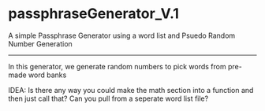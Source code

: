 # passphraseGenerator_V.1
A simple Passphrase Generator using a word list and Psuedo Random Number Generation

-----
In this generator, we generate random numbers to pick words from pre-made word banks 
 
IDEA: 
Is there any way you could make the math section into a function and then just call that? 
Can you pull from a seperate word list file?
